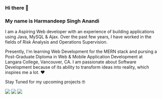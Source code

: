 ### Hi there 👋
### My name is Harmandeep Singh Anandi 

I am a Aspiring Web developer with an experience of building applications using Java, MySQL & Ajax. Over the past few years, I have worked in the fields of Risk Analysis and Operations Supervision.

Presently, I'm learning Web Development for the MERN stack and pursing a Post-Graduate Diploma in Web & Mobile Application Development at Langara College, Vancouver, CA. I am passionate about Software Development because of its ability to transform ideas into reality, which inspires me a lot. :heart:

Stay Tuned for my upcoming projects :nerd_face:	

<!-- You can check my <a href="" target="blank" >Portfolio</a>. -->

<span align="center">
<a href="mailto:hsinghanandi@gmail.com"><img src="https://img.icons8.com/color/48/000000/gmail-new.png"/></a>
<a href="https://www.linkedin.com/in/hsinghanandi/"><img src="https://img.icons8.com/fluency/48/000000/linkedin.png"/></a>
<a href="https://twitter.com/hsinghanandi"><img src="https://img.icons8.com/color/48/000000/twitter--v1.png"/></a>
</span>

<!--
**hsinghanandi/hsinghanandi** is a ✨ _special_ ✨ repository because its `README.md` (this file) appears on your GitHub profile.

Here are some ideas to get you started:

- 🔭 I’m currently working on ...
- 🌱 I’m currently learning ...
- 👯 I’m looking to collaborate on ...
- 🤔 I’m looking for help with ...
- 💬 Ask me about ...
- 📫 How to reach me: ...
- 😄 Pronouns: ...
- ⚡ Fun fact: ...
-->
